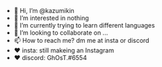 - 👋 Hi, I’m @kazumikin
- 👀 I’m interested in nothing
- 🌱 I’m currently trying to learn different languages
- 💞️ I’m looking to collaborate on ...
- 📫 How to reach me? dm me at insta or discord
- ❤️ insta: still makeing an Instagram
- ❤️ discord: GhOsT.#6554

